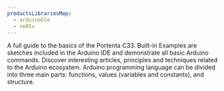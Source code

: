 ```yaml
---
productsLibrariesMap:
  - arduinoble
  - se05x
---
```


<EssentialsColumn title="First Steps">
    <EssentialElement title="User Manual" type="getting-started" link="/tutorials/portenta-c33/user-manual">
        A full guide to the basics of the Portenta C33.
    </EssentialElement>
</EssentialsColumn>

<EssentialsColumn title="Arduino Basics">
    <EssentialElement link="https://www.arduino.cc/en/Tutorial/BuiltInExamples" title="Built-in Examples" type="resource">
        Built-in Examples are sketches included in the Arduino IDE and demonstrate all basic Arduino commands.
    </EssentialElement>
    <EssentialElement link="/learn" title="Learn" type="resource">
        Discover interesting articles, principles and techniques related to the Arduino ecosystem.
    </EssentialElement>
    <EssentialElement link="https://www.arduino.cc/reference/en/" title="Language Reference" type="resource">
        Arduino programming language can be divided into three main parts: functions, values (variables and constants), and structure.
    </EssentialElement>
</EssentialsColumn>